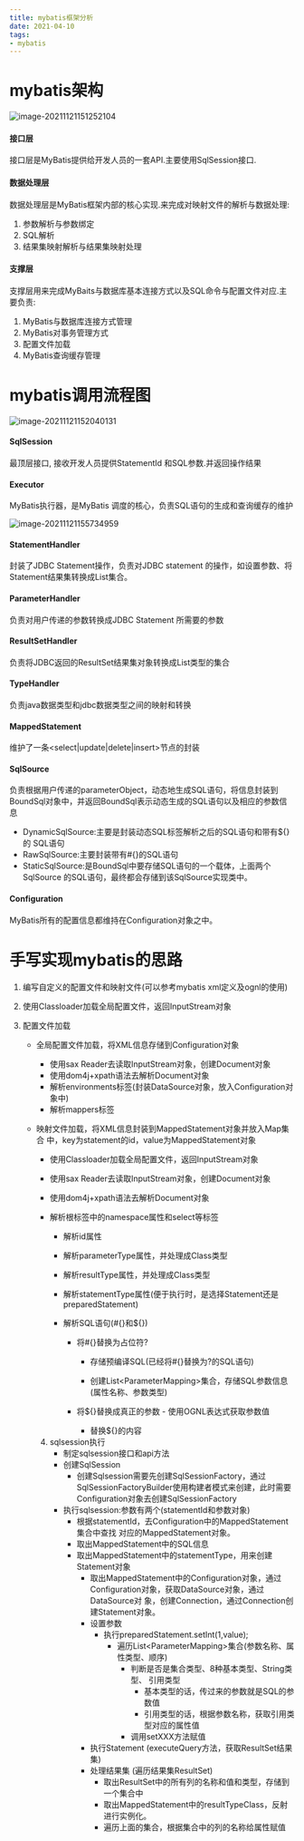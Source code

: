 ```yaml
---
title: mybatis框架分析
date: 2021-04-10
tags:
- mybatis
---
```


# mybatis架构

![image-20211121151252104](image-20211121151252104.png)

#### 接口层

接口层是MyBatis提供给开发人员的一套API.主要使用SqlSession接口.

#### 数据处理层

数据处理层是MyBatis框架内部的核心实现.来完成对映射文件的解析与数据处理: 

1. 参数解析与参数绑定
2. SQL解析
3. 结果集映射解析与结果集映射处理

#### 支撑层

支撑层用来完成MyBaits与数据库基本连接方式以及SQL命令与配置文件对应.主要负责:

1. MyBatis与数据库连接方式管理
2. MyBatis对事务管理方式 
3. 配置文件加载 
4. MyBatis查询缓存管理

# mybatis调用流程图

![image-20211121152040131](image-20211121152040131.png)

#### SqlSession

最顶层接口, 接收开发人员提供StatementId 和SQL参数.并返回操作结果

#### Executor

MyBatis执行器，是MyBatis 调度的核心，负责SQL语句的生成和查询缓存的维护

![image-20211121155734959](image-20211121155734959.png)

#### StatementHandler

封装了JDBC Statement操作，负责对JDBC statement 的操作，如设置参数、将 Statement结果集转换成List集合。

#### ParameterHandler

负责对用户传递的参数转换成JDBC Statement 所需要的参数

#### ResultSetHandler

负责将JDBC返回的ResultSet结果集对象转换成List类型的集合

#### TypeHandler

负责java数据类型和jdbc数据类型之间的映射和转换

#### MappedStatement

维护了一条<select|update|delete|insert>节点的封装

#### SqlSource

负责根据用户传递的parameterObject，动态地生成SQL语句，将信息封装到 BoundSql对象中，并返回BoundSql表示动态生成的SQL语句以及相应的参数信息

- DynamicSqlSource:主要是封装动态SQL标签解析之后的SQL语句和带有${}的 SQL语句
- RawSqlSource:主要封装带有#{}的SQL语句 
- StaticSqlSource:是BoundSql中要存储SQL语句的一个载体，上面两个SqlSource 的SQL语句，最终都会存储到该SqlSource实现类中。

#### Configuration

MyBatis所有的配置信息都维持在Configuration对象之中。

# 手写实现mybatis的思路

1. 编写自定义的配置文件和映射文件(可以参考mybatis xml定义及ognl的使用)

2. 使用Classloader加载全局配置文件，返回InputStream对象 

3. 配置文件加载

   - 全局配置文件加载，将XML信息存储到Configuration对象

     - 使用sax Reader去读取InputStream对象，创建Document对象 
     - 使用dom4j+xpath语法去解析Document对象 
     - 解析environments标签(封装DataSource对象，放入Configuration对象中)
     - 解析mappers标签
     
   - 映射文件加载，将XML信息封装到MappedStatement对象并放入Map集合 中，key为statement的id，value为MappedStatement对象
   
     - 使用Classloader加载全局配置文件，返回InputStream对象 
     
     - 使用sax Reader去读取InputStream对象，创建Document对象 
     
     - 使用dom4j+xpath语法去解析Document对象 
     
     - 解析根标签中的namespace属性和select等标签
     
       - 解析id属性
     
       - 解析parameterType属性，并处理成Class类型 
       - 解析resultType属性，并处理成Class类型 
     
       - 解析statementType属性(便于执行时，是选择Statement还是 preparedStatement)
       - 解析SQL语句(#{}和${})
         - 将#{}替换为占位符? 
     
           - 存储预编译SQL(已经将#{}替换为?的SQL语句) 
     
           - 创建List\<ParameterMapping>集合，存储SQL参数信息 (属性名称、参数类型)
         - 将${}替换成真正的参数 
               - 使用OGNL表达式获取参数值 
           
           - 替换${}的内容
     
     4. sqlsession执行 
        - 制定sqlsession接口和api方法 
        - 创建SqlSession
          - 创建Sqlsession需要先创建SqlSessionFactory，通过 SqlSessionFactoryBuilder使用构建者模式来创建，此时需要 Configuration对象去创建SqlSessionFactory
        - 执行sqlsession:参数有两个(statementId和参数对象)
          - 根据statementId，去Configuration中的MappedStatement集合中查找 对应的MappedStatement对象。
          - 取出MappedStatement中的SQL信息 
          - 取出MappedStatement中的statementType，用来创建Statement对象
            - 取出MappedStatement中的Configuration对象，通过 Configuration对象，获取DataSource对象，通过DataSource对 象，创建Connection，通过Connection创建Statement对象。 
            - 设置参数
              - 执行preparedStatement.setInt(1,value); 
                - 遍历List\<ParameterMapping>集合(参数名称、属性类型、顺序)
                  - 判断是否是集合类型、8种基本类型、String类型、 引用类型
                    - 基本类型的话，传过来的参数就是SQL的参数值 
                    - 引用类型的话，根据参数名称，获取引用类型对应的属性值
                  - 调用setXXX方法赋值
            - 执行Statement (executeQuery方法，获取ResultSet结果集)
            - 处理结果集 (遍历结果集ResultSet)
              - 取出ResultSet中的所有列的名称和值和类型，存储到一个集合中 
              - 取出MappedStatement中的resultTypeClass，反射进行实例化。 
              - 遍历上面的集合，根据集合中的列的名称给属性赋值
